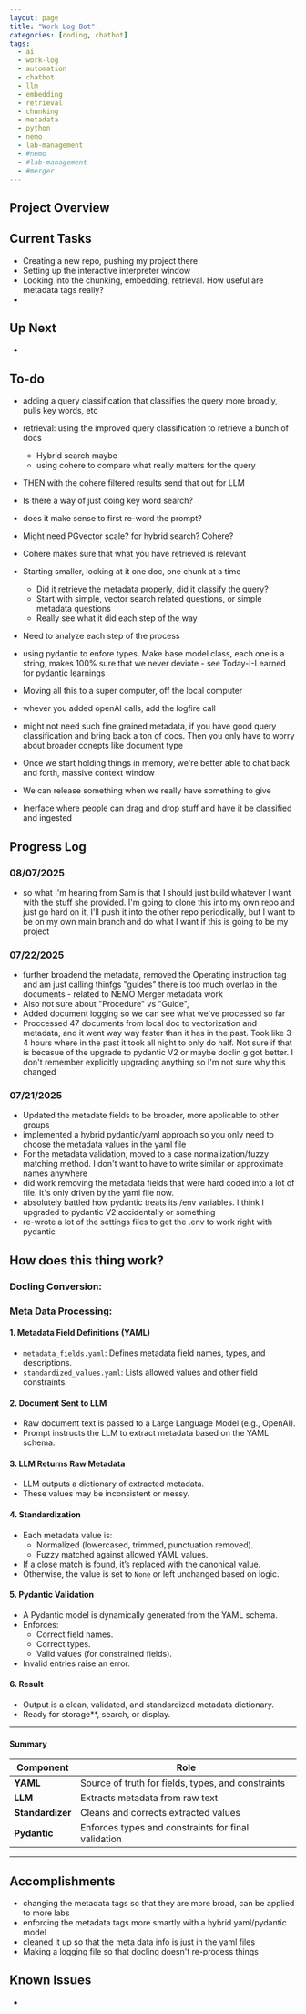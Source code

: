 ```yaml
---
layout: page
title: "Work Log Bot"
categories: [coding, chatbot]
tags: 
  - ai
  - work-log
  - automation
  - chatbot
  - llm
  - embedding
  - retrieval
  - chunking
  - metadata
  - python
  - nemo
  - lab-management
  - #nemo
  - #lab-management
  - #merger
---
```

## Project Overview

## Current Tasks
- Creating a new repo, pushing my project there
- Setting up the interactive interpreter window
- Looking into the chunking, embedding, retrieval. How useful are metadata tags really?
- 



## Up Next

-

## To-do


- adding a query classification that classifies the query more broadly, pulls key words, etc
- retrieval: using the improved query classification to retrieve a bunch of docs
  - Hybrid search maybe
  - using cohere to compare what really matters for the query
- THEN with the cohere filtered results send that out for LLM

- Is there a way of just doing key word search? 
- does it make sense to first re-word the prompt?
- Might need PGvector scale? for hybrid search? Cohere?
- Cohere makes sure that what you have retrieved is relevant
- Starting smaller, looking at it one doc, one chunk at a time
    - Did it retrieve the metadata properly, did it classify the query?
    - Start with simple, vector search related questions, or simple metadata questions
    - Really see what it did each step of the way
- Need to analyze each step of the process
- using pydantic to enfore types. Make base model class, each one is a string, makes 100% sure that we never deviate - see Today-I-Learned for pydantic learnings
- Moving all this to a super computer, off the local computer
- whever you added openAI calls, add the logfire call
- might not need such fine grained metadata, if you have good query classification and bring back a ton of docs. Then you only have to worry about broader conepts like document type
- Once we start holding things in memory, we're better able to chat back and forth, massive context window
- We can release something when we really have something to give
- Inerface where people can drag and drop stuff and have it be classified and ingested 


## Progress Log

### 08/07/2025
- so what I'm hearing from Sam is that I should just build whatever I want with the stuff she provided. I'm going to clone this into my own repo and just go hard on it, I'll push it into the other repo periodically, but I want to be on my own main branch and do what I want if this is going to be my project
### 07/22/2025
- further broadend the metadata, removed the Operating instruction tag and am just calling thinfgs "guides" there is too much overlap in the documents - related to NEMO Merger metadata work
- Also not sure about "Procedure" vs "Guide", 
- Added document logging so we can see what we've processed so far
- Proccessed 47 documents from local doc to vectorization and metadata, and it went way way faster than it has in the past. Took like 3-4 hours where in the past it took all night to only do half. Not sure if that is becasue of the upgrade to pydantic V2 or maybe doclin g got better. I don't remember explicitly upgrading anything so I'm not sure why this changed
  


### 07/21/2025
- Updated the metadate fields to be broader, more applicable to other groups
- implemented a hybrid pydantic/yaml approach so you only need to choose the metadata values in the yaml file
- For the metadata validation, moved to a case normalization/fuzzy matching method. I don't want to have to write similar or approximate names anywhere
- did work removing the metadata fields that were hard coded into a lot of file. It's only driven by the yaml file now.
- absolutely battled how pydantic treats its /env variables. I think I upgraded to pydantic V2 accidentally or something
- re-wrote a lot of the settings files to get the .env to work right with pydantic

## How does this thing work?

### Docling Conversion:


### Meta Data Processing:


#### 1. **Metadata Field Definitions (YAML)**
- `metadata_fields.yaml`: Defines metadata field names, types, and descriptions.
- `standardized_values.yaml`: Lists allowed values and other field constraints.

#### 2. **Document Sent to LLM**
- Raw document text is passed to a Large Language Model (e.g., OpenAI).
- Prompt instructs the LLM to extract metadata based on the YAML schema.

#### 3. **LLM Returns Raw Metadata**
- LLM outputs a dictionary of extracted metadata.
- These values may be inconsistent or messy.

#### 4. **Standardization**
- Each metadata value is:
  - Normalized (lowercased, trimmed, punctuation removed).
  - Fuzzy matched against allowed YAML values.
- If a close match is found, it’s replaced with the canonical value.
- Otherwise, the value is set to `None` or left unchanged based on logic.

#### 5. **Pydantic Validation**
- A Pydantic model is dynamically generated from the YAML schema.
- Enforces:
  - Correct field names.
  - Correct types.
  - Valid values (for constrained fields).
- Invalid entries raise an error.

#### 6. **Result**
- Output is a clean, validated, and standardized metadata dictionary.
- Ready for storage**, search, or display.

---

#### Summary

| Component        | Role                                                |
|------------------|-----------------------------------------------------|
| **YAML**         | Source of truth for fields, types, and constraints  |
| **LLM**          | Extracts metadata from raw text                     |
| **Standardizer** | Cleans and corrects extracted values                |
| **Pydantic**     | Enforces types and constraints for final validation |

---




## Accomplishments
- changing the metadata tags so that they are more broad, can be applied to more labs
- enforcing the metadata tags more smartly with a hybrid yaml/pydantic model
- cleaned it up so that the meta data info is just in the yaml files
- Making a logging file so that docling doesn't re-process things


## Known Issues
- 

